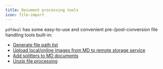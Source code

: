 ```yaml
---
title: Document processing tools
icon: file-import
---
```


`pdfdeal` has some easy-to-use and convenient pre-/post-conversion file handling tools built-in:

- [Generate file path list](./Gen_folder.md)
- [Upload local/online images from MD to remote storage service](./MD_imgs.md)
- [Add splitters to MD documents](./Auto_split.md)
- [Unzip file processing](./Unzip.md)